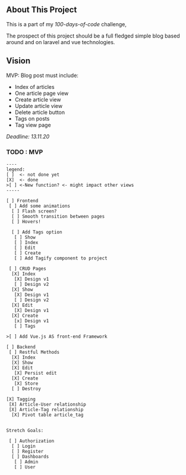 
## About This Project

This is a part of my *100-days-of-code* challenge,

The prospect of this project should be a full fledged simple blog 
based around and on laravel and vue technologies.

## Vision

MVP: Blog post must include: 
 - Index of articles
 - One article page view
 - Create article view
 - Update article view
 - Delete article button
 - Tags on posts
 - Tag view page 

_Deadline: 13.11.20_ 

### TODO : MVP 

```
----
legend:
[ ]  <- not done yet
[X]  <- done
>[ ] <-New function? <- might impact other views 
----- 

[ ] Frontend
 [ ] Add some animations
  [ ] Flash screen? 
  [ ] Smooth transition between pages 
  [ ] Hovers!

  [ ] Add Tags option
   [ ] Show
   [ ] Index
   [ ] Edit
   [ ] Create
   [ ] Add Tagify component to project

 [ ] CRUD Pages
  [X] Index
   [X] Design v1
   [ ] Design v2
  [X] Show
   [X] Design v1
   [ ] Design v2
  [X] Edit
   [X] Design v1
  [X] Create
   [x] Design v1
   [ ] Tags

>[ ] Add Vue.js AS front-end Framework

[ ] Backend
 [ ] Restful Methods
  [X] Index
  [X] Show
  [X] Edit
   [X] Persist edit
  [X] Create
   [X] Store 
  [ ] Destroy
 
[X] Tagging 
 [X] Article-User relationship
 [X] Article-Tag relationship 
  [X] Pivot table article_tag


Stretch Goals: 

 [ ] Authorization
  [ ] Login
  [ ] Register
  [ ] Dashboards
   [ ] Admin
   [ ] User


 

```
